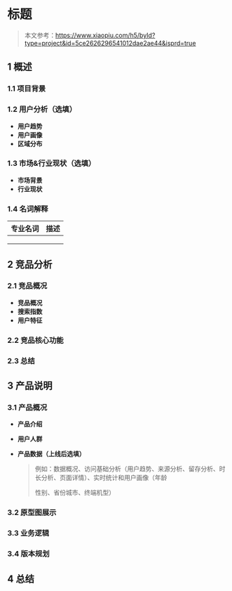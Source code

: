 # 标题

> 本文参考：https://www.xiaopiu.com/h5/byId?type=project&id=5ce2626296541012dae2ae44&isprd=true

## 1 概述

### 1.1 项目背景

### 1.2 用户分析（选填）

- **用户趋势**
- **用户画像**
- **区域分布**

### 1.3 市场&行业现状（选填）

- **市场背景**
- **行业现状**

### 1.4 名词解释

| 专业名词 | 描述 |
| -------- | ---- |
|          |      |
|          |      |
|          |      |



## 2 竞品分析

### 2.1 竞品概况

- **竞品概况**
- **搜索指数**
- **用户特征**

### 2.2 竞品核心功能

### 2.3 总结



## 3 产品说明

### 3.1 产品概况

- **产品介绍**

- **用户人群**

- **产品数据（上线后选填）**

  > 例如：数据概况、访问基础分析（用户趋势、来源分析、留存分析、时长分析、页面详情）、实时统计和用户画像（年龄
  >
  > 性别、省份城市、终端机型）

### 3.2 原型图展示

### 3.3 业务逻辑

### 3.4 版本规划



## 4 总结

